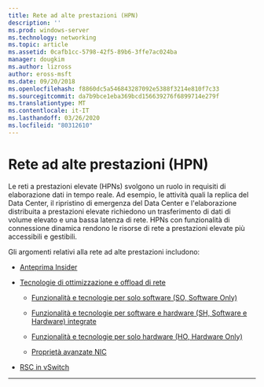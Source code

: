 ```yaml
---
title: Rete ad alte prestazioni (HPN)
description: ''
ms.prod: windows-server
ms.technology: networking
ms.topic: article
ms.assetid: 0cafb1cc-5798-42f5-89b6-3ffe7ac024ba
manager: dougkim
ms.author: lizross
author: eross-msft
ms.date: 09/20/2018
ms.openlocfilehash: f8860dc5a546843287092e5388f3214e810f7c33
ms.sourcegitcommit: da7b9bce1eba369bcd156639276f6899714e279f
ms.translationtype: MT
ms.contentlocale: it-IT
ms.lasthandoff: 03/26/2020
ms.locfileid: "80312610"
---
```

# <a name="high-performance-networking-hpn"></a>Rete ad alte prestazioni (HPN)

Le reti a prestazioni elevate (HPNs) svolgono un ruolo in requisiti di elaborazione dati in tempo reale. Ad esempio, le attività quali la replica del Data Center, il ripristino di emergenza del Data Center e l'elaborazione distribuita a prestazioni elevate richiedono un trasferimento di dati di volume elevato e una bassa latenza di rete. HPNs con funzionalità di connessione dinamica rendono le risorse di rete a prestazioni elevate più accessibili e gestibili. 


Gli argomenti relativi alla rete ad alte prestazioni includono:

- [Anteprima Insider](hpn-insider-preview.md)

- [Tecnologie di ottimizzazione e offload di rete](network-offload-and-optimization.md)

  - [Funzionalità e tecnologie per solo software (SO, Software Only)](hpn-software-only-features.md)

  - [Funzionalità e tecnologie per software e hardware (SH, Software e Hardware) integrate](hpn-software-hardware-features.md)

  - [Funzionalità e tecnologie per solo hardware (HO, Hardware Only)](hpn-hardware-only-features.md)

  - [Proprietà avanzate NIC](hpn-nic-advanced-properties.md)

- [RSC in vSwitch](rsc-in-the-vswitch.md)

---